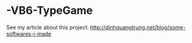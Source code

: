 -VB6-TypeGame
=============

See my article about this project: http://dinhquangtrung.net/blog/some-softwares-i-made
